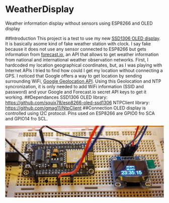 # WeatherDisplay
Weather information display without sensors using ESP8266 and OLED display

##Introduction
This project is a test to use my new [SSD1306 OLED display](https://www.adafruit.com/products/326). It is basically asome kind of fake weather station with clock. I say fake because it does not use any sensor connected to ESP8266 but gets information from [forecast.io](http://forecast.io), an API that allows to get weather information from national and international weather observation networks.
First, I hardcoded my location geographical coordinates, but, as I was playing with Internet APIs I tried to find how could I get my location without connecting a GPS. I noticed that Google offers a way to get location by sending surrounding WiFi, [Google Geolocation API](https://developers.google.com/maps/documentation/geolocation/intro).
Using this Geolocation and NTP syncronization, it is only needed to add WiFi information (SSID and password) and your Google and Forecast.io secret API keys to get it working.
##Dependances
SSD1306 OLED library: https://github.com/squix78/esp8266-oled-ssd1306
NTPClient library: https://github.com/gmag11/NtpClient
##Connection
OLED display is controlled using I2C protocol. Pins used on ESP8266 are GPIO0 fro SCA and GPIO14 fro SCL.


![Board Connection](https://raw.githubusercontent.com/gmag11/WeatherDisplay/master/img/WeatherDisplay.jpg)
